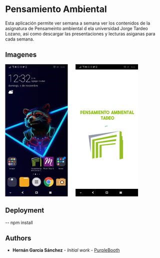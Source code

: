 # Pensamiento Ambiental

Esta aplicación permite ver semana a semana ver los contenidos de la asignatura de Pensameinto ambiental d ela universidad Jorge Tardeo Lozano,
asi como descargar las presentaciones y lecturas asiganas para cada semana.

## Imagenes

![Home](https://github.com/Nancho35/Ambiental/blob/master/screenshots/1.jpg)

## Deployment
-- npm install

## Authors

* **Hernán García Sánchez** - *Initial work* - [PurpleBooth](https://github.com/Nancho35)
